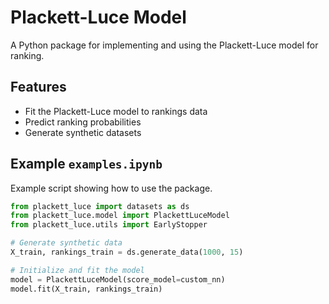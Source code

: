 # Plackett-Luce Model

A Python package for implementing and using the Plackett-Luce model for ranking.

## Features
- Fit the Plackett-Luce model to rankings data
- Predict ranking probabilities
- Generate synthetic datasets

## Example **`examples.ipynb`**
Example script showing how to use the package.

```python
from plackett_luce import datasets as ds
from plackett_luce.model import PlackettLuceModel
from plackett_luce.utils import EarlyStopper

# Generate synthetic data
X_train, rankings_train = ds.generate_data(1000, 15)

# Initialize and fit the model
model = PlackettLuceModel(score_model=custom_nn)
model.fit(X_train, rankings_train)

